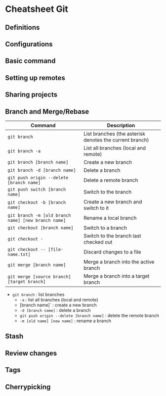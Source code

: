 # Cheatsheet Git

## Definitions


## Configurations


## Basic command



## Setting up remotes



## Sharing projects


## Branch and Merge/Rebase
| Command | Description |
| ------- | ----------- |
| `git branch` | List branches (the asterisk denotes the current branch) |
| `git branch -a` | List all branches (local and remote) |
| `git branch [branch name]` | Create a new branch |
| `git branch -d [branch name]` | Delete a branch |
| `git push origin --delete [branch name]` | Delete a remote branch |
| `git push switch [branch name]` | Switch to the branch |
| `git checkout -b [branch name]` | Create a new branch and switch to it |
| `git branch -m [old branch name] [new branch name]` | Rename a local branch |
| `git checkout [branch name]` | Switch to a branch |
| `git checkout -` | Switch to the branch last checked out |
| `git checkout -- [file-name.txt]` | Discard changes to a file |
| `git merge [branch name]` | Merge a branch into the active branch |
| `git merge [source branch] [target branch]` | Merge a branch into a target branch |


- `git branch` : list branches
    - `-a` : list all branches (local and remote)
    - [branch name]` : create a new branch
    - `-d [branch name]` : delete a branch
    - `git push origin --delete [branch name]` : delete the remote branch
    - `-m [old name] [new name]` : rename a branch



## Stash


## Review changes


## Tags


## Cherrypicking